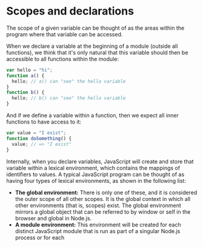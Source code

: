 # Scopes and declarations

The scope of a given variable can be thought of as the areas within the program where that
variable can be accessed.

When we declare a variable at the beginning of a module (outside all functions), we think
that it's only natural that this variable should then be accessible to all functions within the
module:

```javascript
var hello = "hi";
function a() {
  hello; // a() can "see" the hello variable
}
function b() {
  hello; // b() can "see" the hello variable
}
```

And if we define a variable within a function, then we expect all inner functions to have
access to it:

```javascript
var value = "I exist";
function doSomething() {
  value; // => "I exist"
}
```

Internally, when you declare variables, JavaScript will create and store that variable within
a lexical environment, which contains the mappings of identifiers to values. A typical
JavaScript program can be thought of as having four types of lexical environments, as
shown in the following list:

- **The global environment:** There is only one of these, and it is considered the
  outer scope of all other scopes. It is the global context in which all other
  environments (that is, scopes) exist. The global environment mirrors a global
  object that can be referred to by window or self in the browser and global in
  Node.js.
- **A module environment:** This environment will be created for each distinct
  JavaScript module that is run as part of a singular Node.js process or for
  each <script type="module"> in the browser.
- **A function environment:** This environment will be in effect for every running
  function, however it is declared or invoked.
- **A block environment:** This environment will be in effect for every block ({...})
  in your program, whether following another language construct, such
  as if(...) or while(...), or situated independently.

## Variable declaration

A variable declaration occurs via a var keyword followed by a valid identifier or an
assignment of the form a = b:

```javascript
var foo;
var baz = 123;
```

Variables declared via var are scoped to the
nearest function, module, or global environment—that is, they are not block-scoped. At
parse time, variable declarations within a given scope will be collected and then, at the
point of execution, those declared variables will be hoisted to the top of their execution
context and initialized with the undefined value.

This means that, within a given scope,
technically you can access a variable prior to its assignment, but it'll be undefined:

```javascript
foo; // => undefined
var foo = 123;
foo; // => 123
```

The hoisting behavior of var is in contrast to variables declared via let and const, which
will produce an ReferenceError if you attempt to access them prior to their declaration:

```javascript
thing; // ! ReferenceError: Cannot access 'thing' before initialization
let thing = 123;
```

The hoisting behavior of var can lead to some unexpected results.
there may be a situation where you're attempting to refer to a variable that exists
within the outer scope but you are unable to do so because of a variable declaration in your
current scope being hoisted:

```javascript
var config = {};
function setupUI() {
  config; // => undefined
  var config;
}
setupUI();
```

Here, the inner scope's variable declaration of **config** will be hoisted to the top of its scope,
meaning that, from the very first line of setupUI, config is undefined.

Variable declarations have fallen
out of favor because of the more recently introduced const and let declarations, which
are both block-scoped and do not have any odd hoisting behavior.

## Let declarations

Let declarations will be scoped to their nearest environment and have no complicated hoisting behaviors.

Their ability to be scoped to a block means that a let declaration inside a block will not have
an effect on the outer function scope. In the following code, we can see three different
environments (scopes) with a respective place variable in each:

```javascript
let place = "outer";
function foo() {
  let place = "function";
  {
    let place = "block";
    place; // => "block"
  }
  place; // => "function"
}
foo();
place; // => "outer"
```

This demonstrates two things to us:

- Declaring via let will not overwrite or mutate a variable by the same name in an
  outer scope
- Declaring via let will allow each scope to have its own variable, invisible to
  outer scopes

## Const declarations

A const declaration has the same characteristics as let, exept for one crucial difference: variables declared via const are immutable, meaning that the variable cannot be reassigned to a different value:

```javascript
const pluto = "a planet";
pluto = "a dwarf planet"; // ! TypeError: Assignment to constant variable
```

It's important to note that this does not affect the mutability of the value itself. So if the
value is any type of object, then all of its properties will retain their mutability:

```javascript
const pluto = { designation: "a planet" };
// Assignment to a property:
pluto.designation = "a dwarf planet";
// It worked! (I.e. the object is mutable)
pluto.designation; // => "a dwarf planet"
```

Even though const does not protect values from all mutability, it does protect us from
some common mistakes and bad practices, such as reusing a variable to refer to several
different concepts, or accidentally reassigning a variable because of a typo.

## Function declarations

In terms of scoping, function declarations behave similarly to variable declarations. They will be scoped to their closest function, module, or global environment, and will be hoisted to the top of their respective execution context.

Unlike variable declarations, however, a function declaration will cause the actual
assignment of the Function to its identifier to be hoisted as well, meaning that
the Function is effectively available before it is declared:

```javascript
myFunction(); // => "This works!"
function myFunction() {
  return "This works!";
}
```

This behavior is quite obscure and as such is inadvisable unless it is very obvious where the
definition for myFunction comes from upon invocation

## Closures

Inner scopes, as we've seen, have access to the variables of outer scopes:

```javascript
function outer() {
  let thing = 123;
  function inner() {
    // I can access `thing` within here!
    thing; // => 123
  }
  inner();
}
outer();
```

What naturally follows from this is the concept of a closure. A closure is how JavaScript
enables you to continue to access the scope of an inner function regardless of where or
when it is called

**!!!** It's simplest to think of a closure as simply a retained scope. A closure is a
wrapped-up or enclosed scope that is passed around alongside the
function, invisibly. When you call the function, it has implicit access to its
scope provided by this closure.

Consider the following function (fn), which returns another function. It has its own scope,
in which we declare the coolNumber variable:

```javascript
function fn() {
  let coolNumber = 1;
  return function () {
    console.log(`
I have access to ${coolNumber}
wherever and whenever I am called
`);
  };
}
```

The inner function, which we return, has access to the coolNumber variable, as we would
expect. When we call fn(), its scope is effectively kept alive so that, when we eventually
call the inner function, it is still able to access coolNumber.
